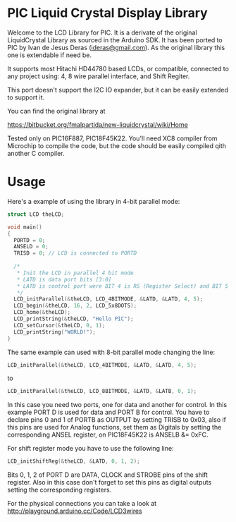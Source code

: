PIC Liquid Crystal Display Library
===================================

Welcome to the LCD Library for PIC. It is a derivate of the original LiquidCrystal Library as sourced in the Arduino SDK. 
It has been ported to PIC by Ivan de Jesus Deras (ideras@gmail.com).  As the original library this one is extendable if need be.

It supports most Hitachi HD44780 based LCDs, or compatible, connected to any project using: 4, 8 wire parallel interface, and Shift Regiter.

This port doesn't support the I2C IO expander, but it can be easily extended to support it.

You can find the original library at 

https://bitbucket.org/fmalpartida/new-liquidcrystal/wiki/Home

Tested only on PIC16F887, PIC18F45K22.  You'll need XC8 compiler from Microchip to compile the code, but the code should be easily compiled qith another C compiler.

Usage
=====

Here's a example of using the library in 4-bit parallel mode:
```C
struct LCD theLCD;

void main()
{
  PORTD = 0;
  ANSELD = 0;
  TRISD = 0; // LCD is connected to PORTD
  
  /* 
   * Init the LCD in parallel 4 bit mode
   * LATD is data port bits [3:0]
   * LATD is control port were BIT 4 is RS (Register Select) and BIT 5 is ENABLE
   */
  LCD_initParallel(&theLCD, LCD_4BITMODE, &LATD, &LATD, 4, 5);
  LCD_begin(&theLCD, 16, 2, LCD_5x8DOTS);
  LCD_home(&theLCD);
  LCD_printString(&theLCD, "Hello PIC");
  LCD_setCursor(&theLCD, 0, 1);
  LCD_printString("WORLD!");
}
```
The same example can used with 8-bit parallel mode changing the line:

```C
LCD_initParallel(&theLCD, LCD_4BITMODE, &LATD, &LATD, 4, 5);
```

to

```C
LCD_initParallel(&theLCD, LCD_8BITMODE, &LATD, &LATB, 0, 1);
```

In this case you need two ports, one for data and another for control.  In this example PORT D is used for data and PORT B for control. You have to declare pins 0 and 1 of PORTB as OUTPUT by setting TRISB to 0x03, also if this pins are used for Analog functions, set them as Digitals by setting the corresponding ANSEL register, on PIC18F45K22 is ANSELB &= 0xFC.

For shift register mode you have to use the following line:

```C
LCD_initShiftReg(&theLCD, &LATD, 0, 1, 2);
```
Bits 0, 1, 2 of PORT D are DATA, CLOCK and STROBE pins of the shift register.  Also in this case don't forget to set this pins as digital outputs setting the corresponding registers.

For the physical connections you can take a look at http://playground.arduino.cc/Code/LCD3wires
